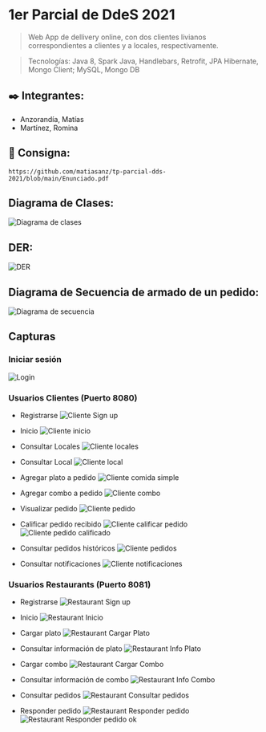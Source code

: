 # 1er Parcial de DdeS 2021

> Web App de dellivery online, con dos clientes livianos
correspondientes a clientes y a locales, respectivamente.

> Tecnologías: Java 8, Spark Java, Handlebars, Retrofit, JPA Hibernate, 
Mongo Client; MySQL, Mongo DB

## ✒️ Integrantes:  
* Anzorandía, Matías
* Martínez, Romina

## 📌 Consigna: 
    https://github.com/matiasanz/tp-parcial-dds-2021/blob/main/Enunciado.pdf


## Diagrama de Clases: 
  ![Diagrama de clases](/MISC/Diagramas/DC.png)

## DER: 
  ![DER](/MISC/Diagramas/DER.png)

## Diagrama de Secuencia de armado de un pedido: 
  ![Diagrama de secuencia](/MISC/Diagramas/DS-Creacion-Pedido.png)


## Capturas

### Iniciar sesión
  ![Login](/MISC/Capturas/login.png)  

### Usuarios Clientes (Puerto 8080)
  - Registrarse
  ![Cliente Sign up](/MISC/Capturas/cliente--signup.png)  

  - Inicio
  ![Cliente inicio](/MISC/Capturas/cliente--home.png)

  - Consultar Locales
  ![Cliente locales](/MISC/Capturas/cliente--locales.png)

  - Consultar Local
  ![Cliente local](/MISC/Capturas/cliente--local.png)

  - Agregar plato a pedido
  ![Cliente comida simple](/MISC/Capturas/cliente--local--plato.png) 

  - Agregar combo a pedido
  ![Cliente combo](/MISC/Capturas/cliente--local--combo.png)

  - Visualizar pedido
  ![Cliente pedido](/MISC/Capturas/cliente--pedido.png)

  -  Calificar pedido recibido
  ![Cliente calificar pedido](/MISC/Capturas/cliente--calificar-pedido.png)
  ![Cliente pedido calificado](/MISC/Capturas/cliente--pedido-calificado.png)

  - Consultar pedidos históricos
  ![Cliente pedidos](/MISC/Capturas/cliente--pedidos.png)

  - Consultar notificaciones
  ![Cliente notificaciones](/MISC/Capturas/cliente--notificaciones.png)

### Usuarios Restaurants (Puerto 8081)
 - Registrarse
  ![Restaurant Sign up](/MISC/Capturas/restaurant--signup.png)  

 - Inicio
 ![Restaurant Inicio](/MISC/Capturas/restaurant--home.png)

 - Cargar plato
 ![Restaurant Cargar Plato](/MISC/Capturas/restaurant--crear-plato.png)

 - Consultar información de plato
 ![Restaurant Info Plato](/MISC/Capturas/restaurant--consultar-plato.png)

 - Cargar combo
 ![Restaurant Cargar Combo](/MISC/Capturas/restaurant--crear-combo.png)

 - Consultar información de combo
 ![Restaurant Info Combo](/MISC/Capturas/restaurant--consultar-combo.png)

 - Consultar pedidos
 ![Restaurant Consultar pedidos](/MISC/Capturas/restaurant--pedidos.png)

 - Responder pedido
 ![Restaurant Responder pedido](/MISC/Capturas/restaurant--pedido.png)
 ![Restaurant Responder pedido ok](/MISC/Capturas/restaurant--pedido-ok.png)
